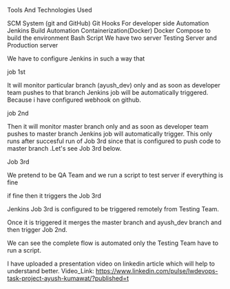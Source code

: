 Tools And Technologies Used

SCM System (git and GitHub)
Git Hooks For developer side Automation
Jenkins Build Automation
Containerization(Docker)
Docker Compose to build the environment
Bash Script
We have two server Testing Server and Production server 

We have to configure Jenkins in such a way that 

job 1st

It will monitor particular branch (ayush_dev) only and as soon as developer team pushes to that branch Jenkins job will be automatically triggered. Because i have configured webhook on github.



job 2nd

Then it will monitor master branch only and as soon as developer team pushes to master branch Jenkins job will automatically trigger. This only runs after succesful run of Job 3rd since that is configured to push code to master branch .Let's see Job 3rd below.



Job 3rd

We pretend to be QA Team and we run a script to test server if everything is fine

if fine then it triggers the Job 3rd

Jenkins Job 3rd is configured to be triggered remotely from Testing Team.

Once it is triggered it merges the master branch and ayush_dev branch and then trigger Job 2nd.

We can see the complete flow is automated only the Testing Team have to run a script.

I have uploaded a presentation video on linkedin article which will help to understand better.
Video_Link: https://www.linkedin.com/pulse/lwdevops-task-project-ayush-kumawat/?published=t
